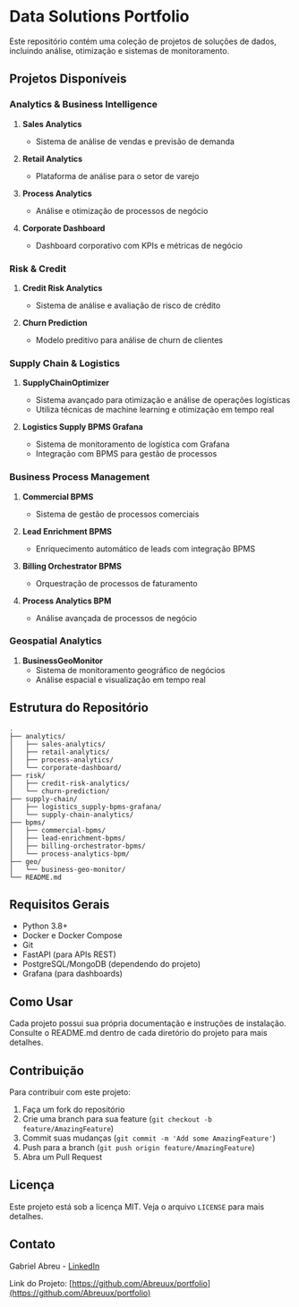 # Data Solutions Portfolio

Este repositório contém uma coleção de projetos de soluções de dados, incluindo análise, otimização e sistemas de monitoramento.

## Projetos Disponíveis

### Analytics & Business Intelligence
1. **Sales Analytics**
   - Sistema de análise de vendas e previsão de demanda

2. **Retail Analytics**
   - Plataforma de análise para o setor de varejo

3. **Process Analytics**
   - Análise e otimização de processos de negócio

4. **Corporate Dashboard**
   - Dashboard corporativo com KPIs e métricas de negócio

### Risk & Credit
1. **Credit Risk Analytics**
   - Sistema de análise e avaliação de risco de crédito

2. **Churn Prediction**
   - Modelo preditivo para análise de churn de clientes

### Supply Chain & Logistics
1. **SupplyChainOptimizer**
   - Sistema avançado para otimização e análise de operações logísticas
   - Utiliza técnicas de machine learning e otimização em tempo real

2. **Logistics Supply BPMS Grafana**
   - Sistema de monitoramento de logística com Grafana
   - Integração com BPMS para gestão de processos

### Business Process Management
1. **Commercial BPMS**
   - Sistema de gestão de processos comerciais

2. **Lead Enrichment BPMS**
   - Enriquecimento automático de leads com integração BPMS

3. **Billing Orchestrator BPMS**
   - Orquestração de processos de faturamento

4. **Process Analytics BPM**
   - Análise avançada de processos de negócio

### Geospatial Analytics
1. **BusinessGeoMonitor**
   - Sistema de monitoramento geográfico de negócios
   - Análise espacial e visualização em tempo real

## Estrutura do Repositório

```
.
├── analytics/
│   ├── sales-analytics/
│   ├── retail-analytics/
│   ├── process-analytics/
│   └── corporate-dashboard/
├── risk/
│   ├── credit-risk-analytics/
│   └── churn-prediction/
├── supply-chain/
│   ├── logistics_supply-bpms-grafana/
│   └── supply-chain-analytics/
├── bpms/
│   ├── commercial-bpms/
│   ├── lead-enrichment-bpms/
│   ├── billing-orchestrator-bpms/
│   └── process-analytics-bpm/
├── geo/
│   └── business-geo-monitor/
└── README.md
```

## Requisitos Gerais

- Python 3.8+
- Docker e Docker Compose
- Git
- FastAPI (para APIs REST)
- PostgreSQL/MongoDB (dependendo do projeto)
- Grafana (para dashboards)

## Como Usar

Cada projeto possui sua própria documentação e instruções de instalação. Consulte o README.md dentro de cada diretório do projeto para mais detalhes.

## Contribuição

Para contribuir com este projeto:

1. Faça um fork do repositório
2. Crie uma branch para sua feature (`git checkout -b feature/AmazingFeature`)
3. Commit suas mudanças (`git commit -m 'Add some AmazingFeature'`)
4. Push para a branch (`git push origin feature/AmazingFeature`)
5. Abra um Pull Request

## Licença

Este projeto está sob a licença MIT. Veja o arquivo `LICENSE` para mais detalhes.

## Contato

Gabriel Abreu - [LinkedIn](https://www.linkedin.com/in/gabriel-abreu-developer/)

Link do Projeto: [https://github.com/Abreuux/portfolio](https://github.com/Abreuux/portfolio) 